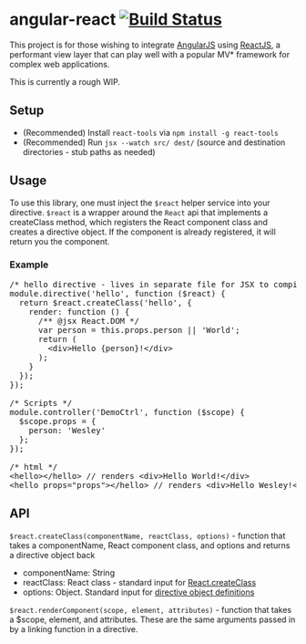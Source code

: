 # angular-react [![Build Status](https://travis-ci.org/wesleycho/angular-react.svg?branch=master)](https://travis-ci.org/wesleycho/angular-react)

This project is for those wishing to integrate [AngularJS](https://angularjs.org) using [ReactJS](http://facebook.github.io/react/), a performant view layer that can play well with a popular MV* framework for complex web applications.

This is currently a rough WIP.

## Setup

* (Recommended) Install `react-tools` via `npm install -g react-tools`
* (Recommended) Run `jsx --watch src/ dest/` (source and destination directories - stub paths as needed)

## Usage

To use this library, one must inject the `$react` helper service into your directive.  `$react` is a wrapper around the `React` api that implements a createClass method, which registers the React component class and creates a directive object.  If the component is already registered, it will return you the component.

### Example

<pre>
/* hello directive - lives in separate file for JSX to compile */
module.directive('hello', function ($react) {
  return $react.createClass('hello', {
    render: function () {
      /** @jsx React.DOM */
      var person = this.props.person || 'World';
      return (
        &lt;div&gt;Hello {person}!&lt;/div&gt;
      );
    }
  });
});

/* Scripts */
module.controller('DemoCtrl', function ($scope) {
  $scope.props = {
    person: 'Wesley'
  };
});

/* html */
&lt;hello&gt;&lt;/hello&gt; // renders &lt;div&gt;Hello World!&lt;/div&gt;
&lt;hello props="props">&lt;/hello&gt; // renders &lt;div&gt;Hello Wesley!&lt;/div&gt;
</pre>

## API

`$react.createClass(componentName, reactClass, options)` - function that takes a componentName, React component class, and options and returns a directive object back
  *  componentName: String
  *  reactClass: React class - standard input for [React.createClass](http://facebook.github.io/react/docs/top-level-api.html#react.createclass)
  *  options: Object.  Standard input for [directive object definitions](https://docs.angularjs.org/api/ng/service/$compile)

`$react.renderComponent(scope, element, attributes)` - function that takes a $scope, element, and attributes.  These are the same arguments passed in by a linking function in a directive.
